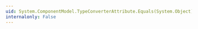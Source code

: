 ```yaml
---
uid: System.ComponentModel.TypeConverterAttribute.Equals(System.Object)
internalonly: False
---
```

